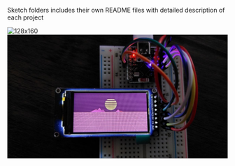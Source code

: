 Sketch folders includes their own README files with detailed description of each project

![128x160](./128_160_arduino_nano_v3_sketch/preview.gif?raw=true)
![128x160](./170_320_sep32c3mini_sketch/preview.jpg?raw=true)

